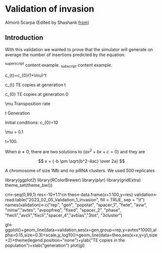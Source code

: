 Validation of invasion
================
Almorò Scarpa (Edited by Shashank [from](https://github.com/Almo96/Paramutations_TEs/blob/main/Validation/2022_08_01_Validation_1_invasion.md))

## Introduction

With this validation we wanted to prove that the simulator will generate
on average the number of insertions predicted by the equation:

<sup>superscript</sup> content example.
<sub>subscript</sub> content example.

c_{t}=c_{0}(1+\mu)^t

c_{t} TE copies at generation t

c_{0} TE copies at generation 0

\mu Transposition rate

t Generation

Initial conditions:
c_{0}=10

\mu = 0.1

t=100.


When $a \ne 0$, there are two solutions to $(ax^2 + bx + c = 0)$ and they are 

$$ x = {-b \pm \sqrt{b^2-4ac} \over 2a} $$

A chromosome of size 1Mb and no piRNA clusters. We used 500 replicates


  library(ggplot2)
  library(RColorBrewer)
  library(plyr)
  library(gridExtra)
  theme_set(theme_bw())

  cn<-seq(0,99,1)
  res<-10*1.1^cn
  theo<-data.frame(x=1:100,y=res)
  validation<-read.table("2023_02_05_Validation_1_invasion", fill = TRUE, sep = "\t")
  names(validation)<-c("rep", "gen", "popstat", "spacer_1", "fwte", "avw", "minw","avtes", "avpopfreq", "fixed", "spacer_2", "phase", "fwcli","avcli","fixcli","spacer_4","avbias","3tot", "3cluster")

  gl<-ggplot()+geom_line(data=validation,aes(x=gen,group=rep,y=avtes*1000),alpha=0.15,size=0.3)+scale_y_log10()+geom_line(data=theo,aes(x=x,y=y),size=2)+theme(legend.position="none")+ylab("TE copies in the population")+xlab("generation")
  plot(gl)
  
  
 
